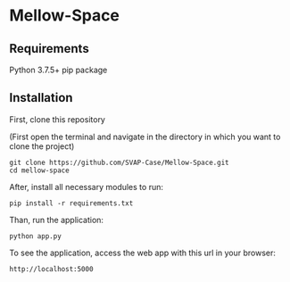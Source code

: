 # Mellow-Space

## Requirements

Python 3.7.5+ pip package

## Installation

First, clone this repository

(First open the terminal and navigate in the directory in which you want to clone the project)

    git clone https://github.com/SVAP-Case/Mellow-Space.git
    cd mellow-space

After, install all necessary modules to run:

    pip install -r requirements.txt

Than, run the application:

    python app.py

To see the application, access the web app with this url in your browser: 

    http://localhost:5000
